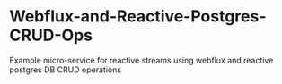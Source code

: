 # Webflux-and-Reactive-Postgres-CRUD-Ops
Example micro-service for reactive streams using webflux and reactive postgres DB CRUD operations
